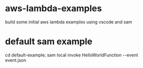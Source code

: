 # aws-lambda-examples
build some initial aws lambda examples using vscode and sam

# default sam example
cd default-example;  sam local invoke HelloWorldFunction --event event.json